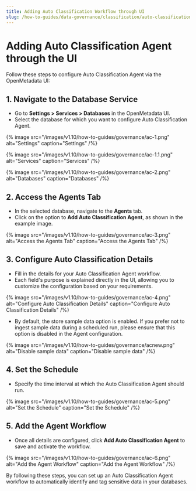 ```yaml
---
title: Adding Auto Classification Workflow through UI
slug: /how-to-guides/data-governance/classification/auto-classification/workflow
---
```


# Adding Auto Classification Agent through the UI

Follow these steps to configure Auto Classification Agent via the OpenMetadata UI:

## 1. Navigate to the Database Service
- Go to **Settings > Services > Databases** in the OpenMetadata UI.
- Select the database for which you want to configure Auto Classification Agent.

{% image
src="/images/v1.10/how-to-guides/governance/ac-1.png"
alt="Settings"
caption="Settings"
/%}

{% image
src="/images/v1.10/how-to-guides/governance/ac-1.1.png"
alt="Services"
caption="Services"
/%}

{% image
src="/images/v1.10/how-to-guides/governance/ac-2.png"
alt="Databases"
caption="Databases"
/%}

## 2. Access the Agents Tab
- In the selected database, navigate to the **Agents** tab.
- Click on the option to **Add Auto Classification Agent**, as shown in the example image.

{% image
src="/images/v1.10/how-to-guides/governance/ac-3.png"
alt="Access the Agents Tab"
caption="Access the Agents Tab"
/%}

## 3. Configure Auto Classification Details
- Fill in the details for your Auto Classification Agent workflow.
- Each field's purpose is explained directly in the UI, allowing you to customize the configuration based on your requirements.

{% image
src="/images/v1.10/how-to-guides/governance/ac-4.png"
alt="Configure Auto Classification Details"
caption="Configure Auto Classification Details"
/%}

- By default, the store sample data option is enabled. If you prefer not to ingest sample data during a scheduled run, please ensure that this option is disabled in the Agent configuration.

{% image
src="/images/v1.10/how-to-guides/governance/acnew.png"
alt="Disable sample data"
caption="Disable sample data"
/%}

## 4. Set the Schedule
- Specify the time interval at which the Auto Classification Agent should run.

{% image
src="/images/v1.10/how-to-guides/governance/ac-5.png"
alt="Set the Schedule"
caption="Set the Schedule"
/%}

## 5. Add the Agent Workflow
- Once all details are configured, click **Add Auto Classification Agent** to save and activate the workflow.

{% image
src="/images/v1.10/how-to-guides/governance/ac-6.png"
alt="Add the Agent Workflow"
caption="Add the Agent Workflow"
/%}

By following these steps, you can set up an Auto Classification Agent workflow to automatically identify and tag sensitive data in your databases.
